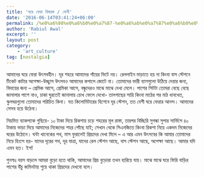 ```yaml
---
title: 'ঘরে ফেরা বিষয়ক / ফেনী'
date: '2016-06-14T03:41:24+06:00'
permalink: /%e0%a6%98%e0%a6%b0%e0%a7%87-%e0%a6%ab%e0%a7%87%e0%a6%b0%e0%a6%be-%e0%a6%ac%e0%a6%bf%e0%a6%b7%e0%a7%9f%e0%a6%95-%e0%a6%ab%e0%a7%87%e0%a6%a8%e0%a7%80
author: 'Rabiul Awal'
excerpt: ''
layout: post
category:
    - 'art_culture'
tag: [nostalgia]
---
```

আমাদের ঘরে ফেরা উৎসবহীন। দূর শহরে আমাদের গাঁয়ের ভিটে নয়। রেললাইন মাড়াতে হয় না কিংবা বাস স্টেশনে টিকেট কাটার অপেক্ষা-উচ্ছ্বাস উৎসবও আমাদের কপালে জোটে না। তোমাদের ভারী ব্যাগগুলো উঠিয়ে দেয়ার জন্য, বিদায়ের জন্য – প্রেমিক আসে, প্রেমিকা আসে, বন্ধুদেরও মাঝে মাঝে দেখা মেলে। পাশের সিটটা তোমরা বেছে বেছে জানালার পাশে নাও, চাকা ঘুরতেই জানালায় চোখ ফেলে দেখো- তালগাছের সারি কিংবা মাঠের পর মাঠ ধানখেত, স্কুলঘরগুলো তোমাদের পরিচিত কিনা। যত কিলোমিটারের হিশেবে দূর স্টেশন, তত বেশী ঘরে ফেরার আনন্দ। আমাদের সেসব হয়ে উঠেনা।

নিয়মিত ব্যাকপ্যাক গুছিয়ে- ১০ টাকা দিয়ে রিকশায় চড়ে শহরের মূল রাস্তা, তারপর বিচ্ছিরি সুগন্ধা সুপার সার্ভিসে ৪০ টাকায় ভাড়া দিয়ে আমাদের নিজেদের শহর পোঁছে যাই; সেখান থেকে সিএনজিতে কিংবা রিকশা নিয়ে একদম নিজেদের ঘরের উঠোনে। ঘন্টা খানেকের পথ, মাস ফুরালেই প্রিয়দের দেখা মিলে – এ আর এমন উৎসবের কি আমার তোমাদের নিয়ে হিংসে হয়- যাদের দূরের পথ, দূর যাত্রা, যাদের রেল স্টেশন আছে, বাস স্টেশন আছে, অপেক্ষা আছে। আমার যদি এমন হত। ইশ!

পুনশ্চঃ বয়স বাড়লে আমরা বুড়ো হতে থাকি, আমাদের প্রিয় বুড়োরা তখন হারিয়ে যায়। মাঝে মাঝে ঘরে ফিরি বাড়ির পাশের উঁচু জমিনটায় শুয়ে থাকা প্রিয়দের দেখবো বলে।